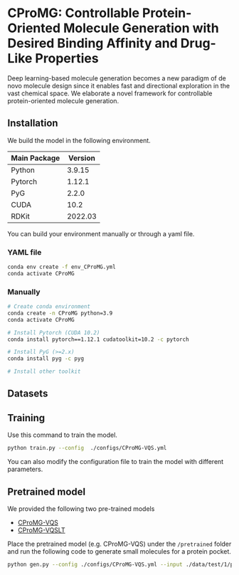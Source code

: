# CProMG: Controllable Protein-Oriented Molecule Generation with Desired Binding Affinity and Drug-Like Properties

Deep learning-based molecule generation becomes a new paradigm of de novo molecule design since it enables fast and directional exploration in the vast chemical space. We elaborate a novel framework for controllable protein-oriented molecule generation. 
<!-- Here is the overview of the CProMG framework. -->

## Installation

We build the model in the following environment.

| Main Package | Version |
| ------------ | ------- |
| Python       | 3.9.15  |
| Pytorch      | 1.12.1  |
| PyG          | 2.2.0   |
| CUDA         | 10.2    |
| RDKit        | 2022.03 |

You can build your environment manually or through a yaml file.
### YAML file

```bash
conda env create -f env_CProMG.yml
conda activate CProMG
```
### Manually

```bash
# Create conda environment
conda create -n CProMG python=3.9
conda activate CProMG

# Install Pytorch (CUDA 10.2)
conda install pytorch==1.12.1 cudatoolkit=10.2 -c pytorch

# Install PyG (>=2.x)
conda install pyg -c pyg

# Install other toolkit


```

## Datasets

<!-- 弄一个google drive放数据？ -->

## Training

Use this command to train the model.
```bash
python train.py --config  ./configs/CProMG-VQS.yml 
```
You can also modify the configuration file to train the model with different parameters.

## Pretrained model

We provided the following two pre-trained models
- [CProMG-VQS](https://drive.google.com/file/d/1HlG2rnmcCYfP0gNjNpKAg4hhHiqEPWXn/view?usp=share_link)
- [CProMG-VQSLT](https://drive.google.com/file/d/1lWDAbYGpYuU2aO2Aa_rqIemmkwLbxNN4/view?usp=share_link)

Place the pretrained model (e.g. CProMG-VQS) under the `/pretrained` folder and run the following code to generate small molecules for a protein pocket.

```bash
python gen.py --config ./configs/CProMG-VQS.yml --input ./data/test/1/pocket.pdb --model ./pretrained/CProMG-VQS.pt
```


